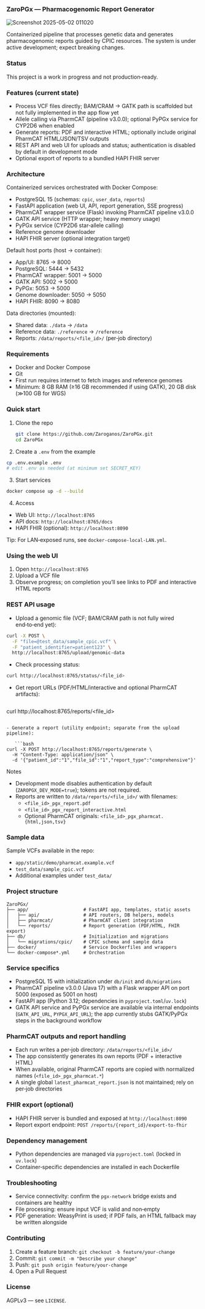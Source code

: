 ### ZaroPGx — Pharmacogenomic Report Generator

![Screenshot 2025-05-02 011020](https://github.com/user-attachments/assets/f352c10a-23ba-4583-a6b1-196ae32c06ae)

Containerized pipeline that processes genetic data and generates pharmacogenomic reports guided by CPIC resources. The system is under active development; expect breaking changes.

### Status

This project is a work in progress and not production‑ready.

### Features (current state)

- Process VCF files directly; BAM/CRAM → GATK path is scaffolded but not fully implemented in the app flow yet
- Allele calling via PharmCAT (pipeline v3.0.0); optional PyPGx service for CYP2D6 when enabled
- Generate reports: PDF and interactive HTML; optionally include original PharmCAT HTML/JSON/TSV outputs
- REST API and web UI for uploads and status; authentication is disabled by default in development mode
- Optional export of reports to a bundled HAPI FHIR server

### Architecture

Containerized services orchestrated with Docker Compose:

- PostgreSQL 15 (schemas: `cpic`, `user_data`, `reports`)
- FastAPI application (web UI, API, report generation, SSE progress)
- PharmCAT wrapper service (Flask) invoking PharmCAT pipeline v3.0.0
- GATK API service (HTTP wrapper; heavy memory usage)
- PyPGx service (CYP2D6 star‑allele calling)
- Reference genome downloader
- HAPI FHIR server (optional integration target)

Default host ports (host → container):

- App/UI: 8765 → 8000
- PostgreSQL: 5444 → 5432
- PharmCAT wrapper: 5001 → 5000
- GATK API: 5002 → 5000
- PyPGx: 5053 → 5000
- Genome downloader: 5050 → 5050
- HAPI FHIR: 8090 → 8080

Data directories (mounted):

- Shared data: `./data` → `/data`
- Reference data: `./reference` → `/reference`
- Reports: `/data/reports/<file_id>/` (per‑job directory)

### Requirements

- Docker and Docker Compose
- Git
- First run requires internet to fetch images and reference genomes
- Minimum: 8 GB RAM (≥16 GB recommended if using GATK), 20 GB disk (≫100 GB for WGS)

### Quick start

1) Clone the repo

   ```bash
   git clone https://github.com/Zaroganos/ZaroPGx.git
   cd ZaroPGx
   ```

2) Create a `.env` from the example

```bash
cp .env.example .env
# edit .env as needed (at minimum set SECRET_KEY)
```

3) Start services

```bash
docker compose up -d --build
```

4) Access

- Web UI: `http://localhost:8765`
- API docs: `http://localhost:8765/docs`
- HAPI FHIR (optional): `http://localhost:8090`

Tip: For LAN‑exposed runs, see `docker-compose-local-LAN.yml`.

### Using the web UI

1) Open `http://localhost:8765`
2) Upload a VCF file
3) Observe progress; on completion you’ll see links to PDF and interactive HTML reports

### REST API usage

- Upload a genomic file (VCF; BAM/CRAM path is not fully wired end‑to‑end yet):

```bash
curl -X POST \
  -F "file=@test_data/sample_cpic.vcf" \
  -F "patient_identifier=patient123" \
  http://localhost:8765/upload/genomic-data
```

- Check processing status:

```bash
curl http://localhost:8765/status/<file_id>
```

- Get report URLs (PDF/HTML/interactive and optional PharmCAT artifacts):

   ```bash
curl http://localhost:8765/reports/<file_id>
```

- Generate a report (utility endpoint; separate from the upload pipeline):

   ```bash
curl -X POST http://localhost:8765/reports/generate \
  -H "Content-Type: application/json" \
  -d '{"patient_id":"1","file_id":"1","report_type":"comprehensive"}'
```

Notes

- Development mode disables authentication by default (`ZAROPGX_DEV_MODE=true`); tokens are not required.
- Reports are written to `/data/reports/<file_id>/` with filenames:
  - `<file_id>_pgx_report.pdf`
  - `<file_id>_pgx_report_interactive.html`
  - Optional PharmCAT originals: `<file_id>_pgx_pharmcat.{html,json,tsv}`

### Sample data

Sample VCFs available in the repo:

- `app/static/demo/pharmcat.example.vcf`
- `test_data/sample_cpic.vcf`
- Additional examples under `test_data/`

### Project structure

```
ZaroPGx/
├── app/                    # FastAPI app, templates, static assets
│   ├── api/                # API routers, DB helpers, models
│   ├── pharmcat/           # PharmCAT client integration
│   └── reports/            # Report generation (PDF/HTML, FHIR export)
├── db/                     # Initialization and migrations
│   └── migrations/cpic/    # CPIC schema and sample data
├── docker/                 # Service Dockerfiles and wrappers
└── docker-compose*.yml     # Orchestration
```

### Service specifics

- PostgreSQL 15 with initialization under `db/init` and `db/migrations`
- PharmCAT pipeline v3.0.0 (Java 17) with a Flask wrapper API on port 5000 (exposed as 5001 on host)
- FastAPI app (Python 3.12; dependencies in `pyproject.toml`/`uv.lock`)
- GATK API service and PyPGx service are available via internal endpoints (`GATK_API_URL`, `PYPGX_API_URL`); the app currently stubs GATK/PyPGx steps in the background workflow

### PharmCAT outputs and report handling

- Each run writes a per‑job directory: `/data/reports/<file_id>/`
- The app consistently generates its own reports (PDF + interactive HTML)
- When available, original PharmCAT reports are copied with normalized names (`<file_id>_pgx_pharmcat.*`)
- A single global `latest_pharmcat_report.json` is not maintained; rely on per‑job directories

### FHIR export (optional)

- HAPI FHIR server is bundled and exposed at `http://localhost:8090`
- Report export endpoint: `POST /reports/{report_id}/export-to-fhir`

### Dependency management

- Python dependencies are managed via `pyproject.toml` (locked in `uv.lock`)
- Container‑specific dependencies are installed in each Dockerfile

### Troubleshooting

- Service connectivity: confirm the `pgx-network` bridge exists and containers are healthy
- File processing: ensure input VCF is valid and non‑empty
- PDF generation: WeasyPrint is used; if PDF fails, an HTML fallback may be written alongside

### Contributing

1) Create a feature branch: `git checkout -b feature/your-change`
2) Commit: `git commit -m "Describe your change"`
3) Push: `git push origin feature/your-change`
4) Open a Pull Request

### License

AGPLv3 — see `LICENSE`.
